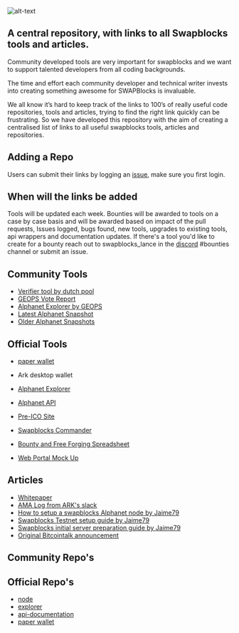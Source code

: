 ![alt-text](https://i.imgur.com/OYWfKRJ.png)

## A central repository, with links to all Swapblocks tools and articles.

Community developed tools are very important for swapblocks and we want to support talented developers from all coding backgrounds. 

The time and effort each community developer and technical writer invests into creating something awesome for SWAPBlocks is invaluable.

We all know it’s hard to keep track of the links to 100’s of really useful code repositories, tools and articles, trying to find the right link quickly can be frustrating.  So we have developed this repository with the aim of creating a centralised list of links to all useful swapblocks tools, articles and repositories.


## Adding a Repo

Users can submit their links by logging an [issue](https://github.com/SwapBlocks/SwapBlocks-Tools-and-Articles/issues/new/choose), make sure you first login.

## When will the links be added

Tools will be updated each week. Bounties will be awarded to tools on a case by case basis and will be awarded based on impact of the pull requests, Issues logged, bugs found, new tools, upgrades to existing tools, api wrappers and documentation updates.  If there's a tool you'd like to create for a bounty reach out to swapblocks_lance in the [discord](https://discord.gg/cf8nv6M) #bounties channel or submit an issue.


## Community Tools
- <a href="http://verifier.dutchpool.io/swapblocks/" target="_blank">Verifier tool by dutch pool</a>
- <a href="http://sbx-vote.geops.net/" target="_blank">GEOPS Vote Report</a>
- <a href="https://sbx-exp.geops.net/" target="_blank">Alphanet Explorer by GEOPS</a>
- <a href="http://sbx-snap.geops.net/latest" target="_blank">Latest Alphanet Snapshot</a>
- <a href="http://sbx-snap.geops.net" target="_blank">Older Alphanet Snapshots</a>

## Official Tools

- <a href="https://paper.swapblocks.io/" target="_blank">paper wallet</a>
- <a hreft="https://github.com/ArkEcosystem/desktop-wallet" target="_blank">Ark desktop wallet</a>
- <a href="https://explorer.swapblocks.io/" target="_blank">Alphanet Explorer</a>
- <a href="https://api.swapblocks.io" target="_blank">Alphanet API</a>
- <a href="https://ico.swapblocks.io" target="_blank">Pre-ICO Site</a>
- <a href="http://praedium.io/SWAPBlockscommander.sh" target="_blank">Swapblocks Commander</a>
- <a href="https://docs.google.com/spreadsheets/d/1UafQkWuhei3mOSk0SHpCRfWR7pZKrNgAoFRbo6yaAyA/edit?usp=sharing" target="_blank">Bounty and Free Forging Spreadsheet</a>

- <a href="https://mockup.swapblocks.io" target="_blank">Web Portal Mock Up</a>


## Articles
- <a href="https://view.publitas.com/swapblocks/swapblocks_wp/page/1" target="_blank">Whitepaper</a>
- <a href="https://www.reddit.com/r/ArkEcosystem/comments/99pgq3/log_of_ama_with_brandon_and_lance_from_swapblocks/" target="_blank">AMA Log from ARK's slack</a>
- <a href="https://medium.com/@jamiecupper/swapblocks-node-installation-guide-alphanet-b7314c07149" target="_blank">How to setup a swapblocks Alphanet node by Jaime79</a>
- <a href="https://medium.com/@jamiecupper/swapblocks-node-installation-guide-testnet-8132cb7cdc04" target="_blank">Swapblocks Testnet setup guide by Jaime79</a>
- <a href="https://medium.com/@jamiecupper/swapblocks-initial-server-preparation-guide-a77d55ad9a14" target="_blank">Swapblocks initial server preparation guide by Jaime79</a>
- <a href="https://bitcointalk.org/index.php?topic=3456464.0" target="_blank">Original Bitcointalk announcement</a>

## Community Repo's

## Official Repo's
- <a href="https://github.com/SwapBlocks/swapblocks-node" target="_blank">node</a>
- <a href="https://github.com/SwapBlocks/explorer/" target="_blank">explorer</a>
- <a href="https://github.com/SwapBlocks/api_docs/" target="_blank">api-documentation</a>
- <a href="https://github.com/SwapBlocks/paper-wallet/" target="_blank">paper wallet</a>
